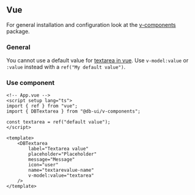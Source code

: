 ## Vue

For general installation and configuration look at the [v-components](https://www.npmjs.com/package/@db-ui/v-components) package.

### General

You cannot use a default value for [textarea in vue](https://vuejs.org/guide/essentials/forms.html#multiline-text).
Use `v-model:value` or `:value` instead with a `ref("My default value")`.

### Use component

```vue App.vue
<!-- App.vue -->
<script setup lang="ts">
import { ref } from "vue";
import { DBTextarea } from "@db-ui/v-components";

const textarea = ref("default value");
</script>

<template>
	<DBTextarea
		label="Textarea value"
		placeholder="Placeholder"
		message="Message"
		icon="user"
		name="textarevalue-name"
		v-model:value="textarea"
	/>
</template>
```
